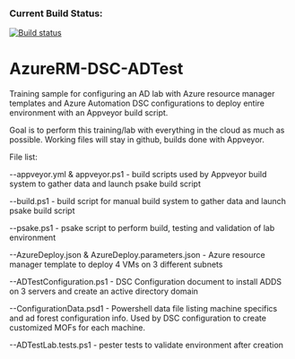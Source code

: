 ### Current Build Status:
[![Build status](https://ci.appveyor.com/api/projects/status/6asgmul1u1b3libh/branch/master?svg=true)](https://ci.appveyor.com/project/murrahjm/azurerm-dsc-adtest/branch/master)

# AzureRM-DSC-ADTest
Training sample for configuring an AD lab with Azure resource manager templates and Azure Automation DSC configurations to deploy entire environment with an Appveyor build script.

Goal is to perform this training/lab with everything in the cloud as much as possible.  Working files will stay in github, builds done with Appveyor.

File list:

--appveyor.yml & appveyor.ps1 - build scripts used by Appveyor build system to gather data and launch psake build script

--build.ps1 - build script for manual build system to gather data and launch psake build script

--psake.ps1 - psake script to perform build, testing and validation of lab environment

--AzureDeploy.json & AzureDeploy.parameters.json - Azure resource manager template to deploy 4 VMs on 3 different subnets

--ADTestConfiguration.ps1 - DSC Configuration document to install ADDS on 3 servers and create an active directory domain

--ConfigurationData.psd1 - Powershell data file listing machine specifics and ad forest configuration info.  Used by DSC configuration to create customized MOFs for each machine.

--ADTestLab.tests.ps1 - pester tests to validate environment after creation
